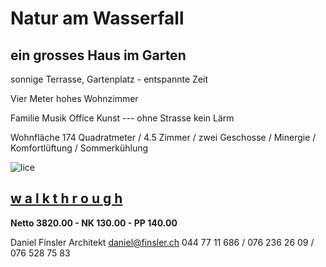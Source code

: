 # **Natur am Wasserfall**

## ein grosses Haus im Garten

sonnige Terrasse, Gartenplatz - entspannte Zeit

Vier Meter hohes Wohnzimmer

Familie Musik Office Kunst --- ohne Strasse kein Lärm

Wohnfläche 174 Quadratmeter  / 4.5 Zimmer  / zwei Geschosse  / Minergie / Komfortlüftung / Sommerkühlung

![lice](.attachments.5692/lice.gif)



##    [**w a l k t h r o u g h**](https://my.matterport.com/show/?m=CShoARNzPcW)   

**Netto 3820.00  -  NK 130.00  -  PP 140.00**

Daniel Finsler Architekt [daniel@finsler.ch](www.finsler.ch)  044 77 11 686  /  076 236 26 09  /  076 528 75 83
